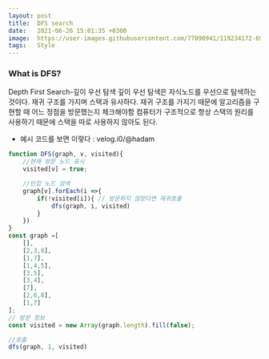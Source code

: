 ```yaml
---
layout: post
title:  DFS search
date:   2021-06-26 15:01:35 +0300
image:  https://user-images.githubusercontent.com/77090941/119234172-69717180-bb67-11eb-8acc-f687aa97de80.jpg
tags:   Style
---
```

### What is DFS?
Depth First Search-깊이 우선 탐색
깊이 우선 탐색은 자식노드를 우선으로 탐색하는 것이다. 재귀 구조를 가지며 스택과 유사하다. 재귀 구조를 가지기 때문에 알고리즘을 구현할 때 어느 정점을 방문했는지 체크해야함
컴퓨터가 구조적으로 항상 스택의 원리를 사용하기 때문에 스택을 따로 사용하지 않아도 된다. 

* 예시 코드를 보면 이렇다 : velog.i0/@hadam
```js
function DFS(graph, v, visited){
    //현재 방문 노드 표시
    visited[v] = true;

    //인접 노드 검색 
    graph[v].forEach(i =>{
        if(!visited[i]){ // 방문하지 않았다면 재귀호출
            dfs(graph, i, visited)
        }
    })
}
const graph =[
    [],
    [2,3,8],
    [1,7],
    [1,4,5],
    [3,5],
    [3,4],
    [7],
    [2,6,8],
    [1,7]
];
// 방문 정보
const visited = new Array(graph.length).fill(false);

//호출
dfs(graph, 1, visited)
